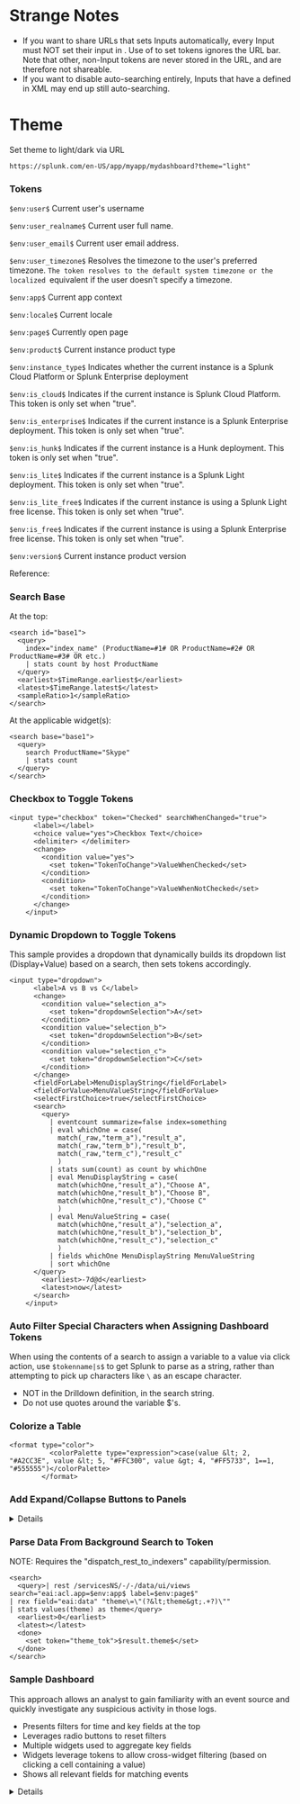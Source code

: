 # Strange Notes
- If you want to share URLs that sets Inputs automatically, every Input must NOT set their input in <init>. Use of <init> to set tokens ignores the URL bar. Note that other, non-Input tokens are never stored in the URL, and are therefore not shareable.
- If you want to disable auto-searching entirely, Inputs that have a <change> defined in XML may end up still auto-searching.


# Theme
Set theme to light/dark via URL
```
https://splunk.com/en-US/app/myapp/mydashboard?theme="light"
```

### Tokens

```$env:user$``` 	          Current user's username

```$env:user_realname$``` 	Current user full name.

```$env:user_email$``` 	    Current user email address.

```$env:user_timezone$``` 	Resolves the timezone to the user's preferred timezone. ```The token resolves to the default system timezone or the localized ```equivalent if the user doesn't specify a timezone.

```$env:app$```           	Current app context

```$env:locale$``` 	        Current locale

```$env:page$``` 	          Currently open page

```$env:product$``` 	      Current instance product type

```$env:instance_type$``` 	Indicates whether the current instance is a Splunk Cloud Platform or Splunk Enterprise deployment

```$env:is_cloud$``` 	      Indicates if the current instance is Splunk Cloud Platform. This token is only set when "true".

```$env:is_enterprise$``` 	Indicates if the current instance is a Splunk Enterprise deployment. This token is only set when "true".

```$env:is_hunk$``` 	      Indicates if the current instance is a Hunk deployment. This token is only set when "true".

```$env:is_lite$``` 	      Indicates if the current instance is a Splunk Light deployment. This token is only set when "true".

```$env:is_lite_free$``` 	  Indicates if the current instance is using a Splunk Light free license. This token is only set when "true".

```$env:is_free$``` 	      Indicates if the current instance is using a Splunk Enterprise free license. This token is only set when "true".

```$env:version$``` 	      Current instance product version 


Reference: 

### Search Base
At the top:
```
<search id="base1">
  <query>
    index="index_name" (ProductName=#1# OR ProductName=#2# OR ProductName=#3# OR etc.) 
    | stats count by host ProductName
  </query>
  <earliest>$TimeRange.earliest$</earliest>
  <latest>$TimeRange.latest$</latest>
  <sampleRatio>1</sampleRatio>
</search>
```

At the applicable widget(s):
```
<search base="base1">
  <query>
    search ProductName="Skype"
    | stats count
  </query>
</search>
```

### Checkbox to Toggle Tokens
```
<input type="checkbox" token="Checked" searchWhenChanged="true">
      <label></label>
      <choice value="yes">Checkbox Text</choice>
      <delimiter> </delimiter>
      <change>
        <condition value="yes">
          <set token="TokenToChange">ValueWhenChecked</set>
        </condition>
        <condition>
          <set token="TokenToChange">ValueWhenNotChecked</set>
        </condition>
      </change>
    </input>
```

### Dynamic Dropdown to Toggle Tokens
This sample provides a dropdown that dynamically builds its dropdown list (Display+Value) based on a search, then sets tokens accordingly.

```
<input type="dropdown">
      <label>A vs B vs C</label>
      <change>
        <condition value="selection_a">
          <set token="dropdownSelection">A</set>
        </condition>
        <condition value="selection_b">
          <set token="dropdownSelection">B</set>
        </condition>
        <condition value="selection_c">
          <set token="dropdownSelection">C</set>
        </condition>
      </change>
      <fieldForLabel>MenuDisplayString</fieldForLabel>
      <fieldForValue>MenuValueString</fieldForValue>
      <selectFirstChoice>true</selectFirstChoice>
      <search>
        <query>
          | eventcount summarize=false index=something 
          | eval whichOne = case(
            match(_raw,"term_a"),"result_a",
            match(_raw,"term_b"),"result_b",
            match(_raw,"term_c"),"result_c"
            ) 
          | stats sum(count) as count by whichOne
          | eval MenuDisplayString = case(
            match(whichOne,"result_a"),"Choose A",
            match(whichOne,"result_b"),"Choose B",
            match(whichOne,"result_c"),"Choose C"
            )
          | eval MenuValueString = case(
            match(whichOne,"result_a"),"selection_a",
            match(whichOne,"result_b"),"selection_b",
            match(whichOne,"result_c"),"selection_c"
            )
          | fields whichOne MenuDisplayString MenuValueString
          | sort whichOne
      </query>
        <earliest>-7d@d</earliest>
        <latest>now</latest>
      </search>
    </input>
```


### Auto Filter Special Characters when Assigning Dashboard Tokens
When using the contents of a search to assign a variable to a value via click action, use ```$tokenname|s$``` to get Splunk to parse as a string, rather than attempting to pick up characters like ```\``` as an escape character.

- NOT in the Drilldown definition, in the search string.
- Do not use quotes around the variable $'s.

### Colorize a Table
```
<format type="color">
          <colorPalette type="expression">case(value &lt; 2, "#A2CC3E", value &lt; 5, "#FFC300", value &gt; 4, "#FF5733", 1==1, "#555555")</colorPalette>
        </format>
```


### Add Expand/Collapse Buttons to Panels

<details>

Add this to your init section
```
...
<init>
    <set token="showExpandLink1">true</set>
    <set token="showExpandLink2">true</set>
    <set token="showExpandLink3">true</set>
    <set token="showExpandLink4">true</set>
    <set token="showExpandLink5">true</set>
    <set token="showExpandLink6">true</set>
    <set token="showExpandLink7">true</set>
    <set token="showExpandLink8">true</set>
    <set token="showExpandLink9">true</set>
    <set token="showExpandLink10">true</set>
  </init>
...
```

Add this as your first \<row\>
```
...
  <row depends="$alwaysHideCSSStyleOverride$">
    <panel>
      <html>
      <html>
        <style>
          div[id^="linkCollapse"],
          div[id^="linkExpand"]{
            width: 64px !important;
            float: right;
          }
          div[id^="linkCollapse"] button,
          div[id^="linkExpand"] button{
            flex-grow: 0;
            border-radius: 25px;
            border-width: thin;
            border-color: lightgrey;
            border-style: inset;
            width: 32px;
            padding: 10px;
          }
          div[id^="linkCollapse"] label,
          div[id^="linkExpand"] label{
            display:none;
          }
          div[id^="panel"].fieldset{
            padding: 0px;
          }
        </style>
      </html>
      </html>
    </panel>
  </row>
...
```

Add this just after the \<title> closes for the panel you'd like to be collapsible.
```
...
</title>
      <input id="linkCollapse1" type="link" token="tokLinkCollapse1" searchWhenChanged="true" depends="$showCollapseLink1$">
        <label></label>
        <choice value="collapse">vvv</choice>
        <change>
          <condition value="collapse">
            <unset token="showCollapseLink1"></unset>
            <set token="showExpandLink1">true</set>
            <unset token="form.tokLinkCollapse1"></unset>
          </condition>
        </change>
      </input>
      <input id="linkExpand1" type="link" token="tokLinkExpand1" searchWhenChanged="true" depends="$showExpandLink1$">
        <label></label>
        <choice value="expand">>>></choice>
        <change>
          <condition value="expand">
            <set token="showCollapseLink1">true</set>
            <unset token="showExpandLink1"></unset>
            <unset token="form.tokLinkExpand1"></unset>
          </condition>
        </change>
      </input>
      <table rejects="$showExpandLink1$">
        <search>
		...
  ```

</details>


### Parse Data From Background Search to Token

NOTE: Requires the "dispatch_rest_to_indexers" capability/permission.

```
<search>
  <query>| rest /servicesNS/-/-/data/ui/views search="eai:acl.app=$env:app$ label=$env:page$"
| rex field="eai:data" "theme\=\"(?&lt;theme&gt;.+?)\""
| stats values(theme) as theme</query>
  <earliest>0</earliest>
  <latest></latest>
  <done>
    <set token="theme_tok">$result.theme$</set>
  </done>
</search>
```


### Sample Dashboard
This approach allows an analyst to gain familiarity with an event source and quickly investigate any suspicious activity in those logs.

- Presents filters for time and key fields at the top
- Leverages radio buttons to reset filters
- Multiple widgets used to aggregate key fields
- Widgets leverage tokens to allow cross-widget filtering (based on clicking a cell containing a value)
- Shows all relevant fields for matching events

<details>

```
```

</details>

